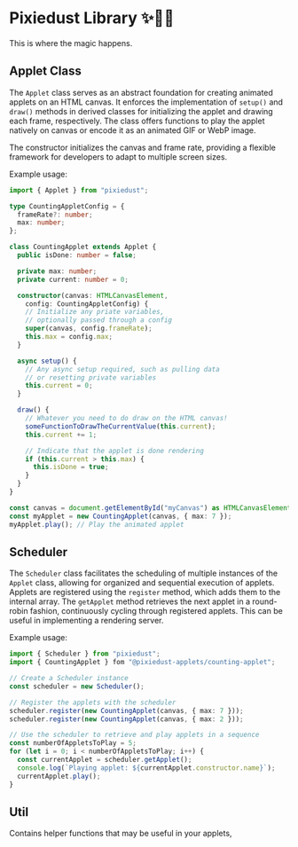 # Pixiedust Library ✨🧚‍♀️

This is where the magic happens.

## Applet Class

The `Applet` class serves as an abstract foundation for creating animated applets on an HTML canvas. It enforces the implementation of `setup()` and `draw()` methods in derived classes for initializing the applet and drawing each frame, respectively. The class offers functions to play the applet natively on canvas or encode it as an animated GIF or WebP image.

The constructor initializes the canvas and frame rate, providing a flexible framework for developers to adapt to multiple screen sizes.

Example usage:

```ts
import { Applet } from "pixiedust";

type CountingAppletConfig = {
  frameRate?: number;
  max: number;
};

class CountingApplet extends Applet {
  public isDone: number = false;

  private max: number;
  private current: number = 0;

  constructor(canvas: HTMLCanvasElement,
    config: CountingAppletConfig) {
    // Initialize any priate variables,
    // optionally passed through a config
    super(canvas, config.frameRate);
    this.max = config.max;
  }

  async setup() {
    // Any async setup required, such as pulling data
    // or resetting private variables
    this.current = 0;
  }

  draw() {
    // Whatever you need to do draw on the HTML canvas!
    someFunctionToDrawTheCurrentValue(this.current);
    this.current += 1;

    // Indicate that the applet is done rendering
    if (this.current > this.max) {
      this.isDone = true;
    }
  }
}

const canvas = document.getElementById("myCanvas") as HTMLCanvasElement;
const myApplet = new CountingApplet(canvas, { max: 7 });
myApplet.play(); // Play the animated applet
```

## Scheduler

The `Scheduler` class facilitates the scheduling of multiple instances of the `Applet` class, allowing for organized and sequential execution of applets. Applets are registered using the `register` method, which adds them to the internal array. The `getApplet` method retrieves the next applet in a round-robin fashion, continuously cycling through registered applets. This can be useful in implementing a rendering server.

Example usage:

```ts
import { Scheduler } from "pixiedust";
import { CountingApplet } fom "@pixiedust-applets/counting-applet";

// Create a Scheduler instance
const scheduler = new Scheduler();

// Register the applets with the scheduler
scheduler.register(new CountingApplet(canvas, { max: 7 }));
scheduler.register(new CountingApplet(canvas, { max: 2 }));

// Use the scheduler to retrieve and play applets in a sequence
const numberOfAppletsToPlay = 5;
for (let i = 0; i < numberOfAppletsToPlay; i++) {
  const currentApplet = scheduler.getApplet();
  console.log(`Playing applet: ${currentApplet.constructor.name}`);
  currentApplet.play();
}
```

## Util

Contains helper functions that may be useful in your applets,
